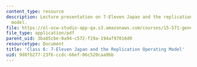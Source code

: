 ```yaml
---
content_type: resource
description: Lecture presentation on 7-Eleven Japan and the replication operating
  model.
file: https://ol-ocw-studio-app-qa.s3.amazonaws.com/courses/15-571-generating-business-value-from-information-technology-spring-2009/9d8fb27723f6ccdc66ef06c520caa9bb_MIT15_571s09_lec06.pdf
file_type: application/pdf
parent_uid: 3ba85cbe-0a94-c572-f19a-194af97016d0
resourcetype: Document
title: 'Class 6: 7-Eleven Japan and the Replication Operating Model'
uid: 9d8fb277-23f6-ccdc-66ef-06c520caa9bb
---
```

